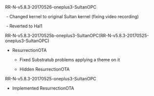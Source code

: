 RR-N-v5.8.3-20170526-oneplus3-SultanOPC

  - Changed kernel to original Sultan kernel (fixing video recording) 
  
  - Reverted to Hal1
  

RR-N-v5.8.3-20170525b-oneplus3-SultanOPC(RR-N-v5.8.3-20170525-oneplus3-SultanOPC)

  - ResurrectionOTA
   
    - Fixed Substratub problems applying a theme on it
    
    - Hidden ResurrectionOTA
    
    
RR-N-v5.8.3-20170525-oneplus3-SultanOPC
  
  - Implemented ResurrectionOTA
